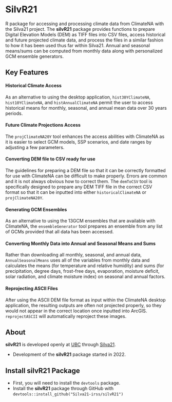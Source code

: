 # SilvR21 
R package for accessing and processing climate data from ClimateNA with the Silva21 project.
The **silvR21** package provides functions to prepare Digital Elevation Models (DEM) as TIFF files into CSV files, access historical and future projected climate data, and process the files in a similar fashion to how it has been used thus far within Silva21. Annual and seasonal means/sums can be computed from monthly data along with personalized GCM ensemble generators.

## Key Features
#### Historical Climate Access
As an alternative to using the desktop application, `hist30YClimateNA`, `hist10YClimateNA`, and `histAnnualClimateNA` permit the user to access historical means for monthly, seasonal, and annual mean data over 30 years periods. 
#### Future Climate Projections Access
The `projClimateNA20Y` tool enhances the access abilities with ClimateNA as it is easier to select GCM models, SSP scenarios, and date ranges by adjusting a few parameters.
#### Converting DEM file to CSV ready for use
The guidelines for preparing a DEM file so that it can be correctly formatted for use with ClimateNA can be difficult to make properly. Errors are common and it is not always obvious how to correct them. The `demToCSV` tool is specifically designed to prepare any DEM TIFF file in the correct CSV format so that it can be inputted into either `historicalClimateNA` or `projClimateNA20Y`.
#### Generating GCM Ensembles
As an alternative to using the 13GCM ensembles that are available with ClimateNA, the `ensembleGenerator` tool prepares an ensemble from any list of GCMs provided that all data has been accessed.
#### Converting Monthly Data into Annual and Seasonal Means and Sums
Rather than downloading all monthly, seasonal, and annual data, `AnnualSeasonalMeans` uses all of the variables from monthly data and calculates the means (for temperature and relative humidity) and sums (for precipitation, degree days, frost-free days, evaporation, moisture deficit, solar radiation, and climate moisture index) on seasonal and annual factors.
#### Reprojecting ASCII Files
After using the ASCII DEM file format as input within the ClimateNA desktop application, the resulting outputs are often not projected properly, so they would not appear in the correct location once inputted into ArcGIS. `reprojectASCII` will automatically reproject these images.

## About
**silvR21** is developed openly at [UBC](https://www.ubc.ca/) through [Silva21](https://www.silva21.com/).
* Development of the **silvR21** package started in 2022.

## Install **silvR21** Package
* First, you will need to install the `devtools` package.
* Install the **silvR21** package through GitHub with `devtools::install_github("Silva21-irss/silvR21")`
